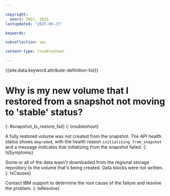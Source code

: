 ```yaml
---

copyright:
  years: 2021, 2025
lastupdated: "2025-09-23"

keywords:

subcollection: vpc

content-type: troubleshoot

---
```


{{site.data.keyword.attribute-definition-list}}

# Why is my new volume that I restored from a snapshot not moving to 'stable' status?
{: #snapshot_ts_restore_fail}
{: troubleshoot}

A fully restored volume was not created from the snapshot. The API health status shows `degraded`, with the health reason `initializing_from_snapshot` and a message indicates that initializing from the snapshot failed.
{: tsSymptoms}

Some or all of the data wasn't downloaded from the regional storage repository to the volume that's being created. Data blocks were not written.
{: tsCauses}

Contact IBM support to determine the root cause of the failure and resolve the problem.
{: tsResolve}
